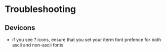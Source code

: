 # Troubleshooting


## Devicons
 - if you see ? icons, ensure that you set your iterm font prefence for both ascii and non-ascii fonts
